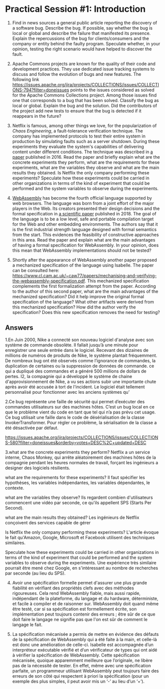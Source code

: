 # Practical Session #1: Introduction

1. Find in news sources a general public article reporting the discovery of a software bug. Describe the bug. If possible, say whether the bug is local or global and describe the failure that manifested its presence. Explain the repercussions of the bug for clients/consumers and the company or entity behind the faulty program. Speculate whether, in your opinion, testing the right scenario would have helped to discover the fault.

2. Apache Commons projects are known for the quality of their code and development practices. They use dedicated issue tracking systems to discuss and follow the evolution of bugs and new features. The following link https://issues.apache.org/jira/projects/COLLECTIONS/issues/COLLECTIONS-794?filter=doneissues points to the issues considered as solved for the Apache Commons Collections project. Among those issues find one that corresponds to a bug that has been solved. Classify the bug as local or global. Explain the bug and the solution. Did the contributors of the project add new tests to ensure that the bug is detected if it reappears in the future?

3. Netflix is famous, among other things we love, for the popularization of *Chaos Engineering*, a fault-tolerance verification technique. The company has implemented protocols to test their entire system in production by simulating faults such as a server shutdown. During these experiments they evaluate the system's capabilities of delivering content under different conditions. The technique was described in [a paper](https://arxiv.org/ftp/arxiv/papers/1702/1702.05843.pdf) published in 2016. Read the paper and briefly explain what are the concrete experiments they perform, what are the requirements for these experiments, what are the variables they observe and what are the main results they obtained. Is Netflix the only company performing these experiments? Speculate how these experiments could be carried in other organizations in terms of the kind of experiment that could be performed and the system variables to observe during the experiments.

4. [WebAssembly](https://webassembly.org/) has become the fourth official language supported by web browsers. The language was born from a joint effort of the major players in the Web. Its creators presented their design decisions and the formal specification in [a scientific paper](https://people.mpi-sws.org/~rossberg/papers/Haas,%20Rossberg,%20Schuff,%20Titzer,%20Gohman,%20Wagner,%20Zakai,%20Bastien,%20Holman%20-%20Bringing%20the%20Web%20up%20to%20Speed%20with%20WebAssembly.pdf) published in 2018. The goal of the language is to be a low level, safe and portable compilation target for the Web and other embedding environments. The authors say that it is the first industrial strength language designed with formal semantics from the start. This evidences the feasibility of constructive approaches in this area. Read the paper and explain what are the main advantages of having a formal specification for WebAssembly. In your opinion, does this mean that WebAssembly implementations should not be tested? 

5.  Shortly after the appearance of WebAssembly another paper proposed a mechanized specification of the language using Isabelle. The paper can be consulted here: https://www.cl.cam.ac.uk/~caw77/papers/mechanising-and-verifying-the-webassembly-specification.pdf. This mechanized specification complements the first formalization attempt from the paper. According to the author of this second paper, what are the main advantages of the mechanized specification? Did it help improve the original formal specification of the language? What other artifacts were derived from this mechanized specification? How did the author verify the specification? Does this new specification removes the need for testing?

## Answers
1.En Juin 2000, Nike a connecté son nouveau logiciel d'analyse avec son système de commande obsolète. Il fallait jusqu’à une minute pour enregistrer une seule entrée dans le logiciel. Recevant des dizaines de millions de numéros de produits de Nike, le système plantait fréquemment. De nombreux bug ont été observés comme l’ignorance de commandes, la duplication de certaines ou la suppression de données de commande. ce qui a dupliqué des commandes et a généré 500 millions de dollars de pertes.
I2, la compagnie qui a développé le système de chaine d'approvisionnement de Nike, a vu ses actions subir une importante chute après avoir été accusée à tort de l'incident.
Le logiciel était tellement personnalisé pour fonctionner avec les anciens systèmes qu’ 


2.Ce bug représente une faille de sécurité qui permet d’exécuter des commandes utilisateurs sur des machines hôtes.
C’est un bug local en ce que le problème vient du code en tant que tel qui n’a pas prévu cet usage.
Ce bug utilisait une faille dans le code de désérialisation de la classe InvokerTransformer.
Pour régler ce problème, la sérialisation de la classe a été désactivée par défaut.

https://issues.apache.org/jira/projects/COLLECTIONS/issues/COLLECTIONS-580?filter=doneissues&orderby=votes+DESC%2C+updated+DESC


3.what are the concrete experiments they perform?
	Netflix a un service interne, Chaos Monkey, qui arrête aléatoirement des machines hôtes de la compagnie pendant les heures normales de travail, forçant les ingénieurs a designer des logiciels résilients.
	
what are the requirements for these experiments?
	Il faut spécifier les hypothèses, les variables indépendantes, les variables dépendantes, le contexte.
	
what are the variables they observe?
	Ils regardent combien d'utilisateurs commencent une vidéo par seconde, ce qu'ils appellent SPS (Starts Per Second).

what are the main results they obtained?
	Les ingénieurs de Netflix conçoivent des services capable de gérer 

Is Netflix the only company performing these experiments?
	L'article évoque le fait qu'Amazon, Google, Microsoft et Facebook utilisent des techniques similaires.

Speculate how these experiments could be carried in other organizations in terms of the kind of experiment that could be performed and the system variables to observe during the experiments.
	Une expérience très similaire pourrait être mené chez Google, en s'intéressant au nombre de recherches par seconde (au lieu du SPS).


4. Avoir une spécification formelle permet d'assurer une plus grande fiabilité en vérifiant des propriétés clefs avec des méthodes rigoureuses. Cela rend WebAssembly fiable, mais aussi rapide, indépendant de la plateforme, du langage et du hardware, déterministe, et facile à compiler et de raisonner sur.
	WebAssembly doit quand même être testé, car si sa spécification est formellement écrite, son implémentation peut toujours contenir des erreurs ; être sûr de ce que doit faire le langage ne signifie pas que l'on est sûr de comment le langage le fait.


5. La spécification mécanisée a permis de mettre en évidence des défauts de la spécification de WebAssembly qui a été faite à la main, et celle-là est donc une amélioration de celle-ci.
Isabelle est accompagnée d’un interpréteur exécutable vérifié et d’un vérificateur de types qui ont aidé à vérifier la spécification de WebAssembly.
Cette spécification mécanisée, quoique apparemment meilleure que l’originale, ne libère pas de la nécessité de tester. En effet, même avec une spécification parfaite, un programmeur utilisant WebAssembly peut toujours faire des erreurs de son côté qui respectent à priori la spécification (pour un exemple des plus simples, il peut avoir mis un ‘-’ au lieu d’un ‘+’).

